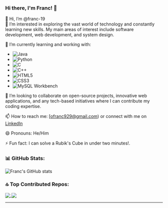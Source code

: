 
### Hi there, I'm Franc! 👋

👋 Hi, I’m @franc-19  
👀 I’m interested in exploring the vast world of technology and constantly learning new skills. My main areas of interest include software development, web development, and system design.

🌱 I’m currently learning and working with:
- ![Java](https://img.shields.io/badge/-Java-007396?style=flat-square&logo=java)
- ![Python](https://img.shields.io/badge/-Python-3776AB?style=flat-square&logo=python&logoColor=white)
- ![C](https://img.shields.io/badge/-C-A8B9CC?style=flat-square&logo=c&logoColor=white)
- ![C++](https://img.shields.io/badge/-C++-00599C?style=flat-square&logo=c%2B%2B&logoColor=white)
- ![HTML5](https://img.shields.io/badge/-HTML5-E34F26?style=flat-square&logo=html5&logoColor=white)
- ![CSS3](https://img.shields.io/badge/-CSS3-1572B6?style=flat-square&logo=css3)
- ![MySQL Workbench](https://img.shields.io/badge/-MySQL%20Workbench-4479A1?style=flat-square&logo=mysql&logoColor=white)

💞️ I’m looking to collaborate on open-source projects, innovative web applications, and any tech-based initiatives where I can contribute my coding expertise.

📫 How to reach me: [ofranc929@gmail.com) or connect with me on [LinkedIn](https://www.linkedin.com/in/franc-otieno-673736219/)

😄 Pronouns: He/Him

⚡ Fun fact: I can solve a Rubik's Cube in under two minutes!.



### 📊 GitHub Stats:
![Franc's GitHub stats](https://github-readme-stats.vercel.app/api?username=franc-19&show_icons=true&theme=dark)

### 🔝 Top Contributed Repos:
<a href="https://github.com/franc-19/repo-1">
  <img align="center" src="https://github-readme-stats.vercel.app/api/pin/?username=franc-19&repo=repo-1&theme=dark" />
</a>
<a href="https://github.com/franc-19/repo-2">
  <img align="center" src="https://github-readme-stats.vercel.app/api/pin/?username=franc-19&repo=repo-2&theme=dark" />
</a>

---

<!---
franc-19/franc-19 is a ✨ special ✨ repository because its `README.md` (this file) appears on your GitHub profile.
You can click the Preview link to take a look at your changes.
--->
